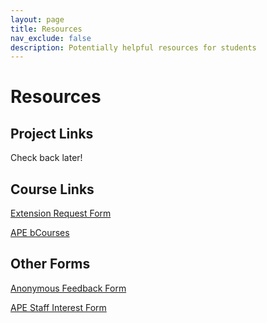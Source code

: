 ```yaml
---
layout: page
title: Resources
nav_exclude: false
description: Potentially helpful resources for students
---
```


# Resources

## Project Links

Check back later!

## Course Links

[Extension Request Form](https://docs.google.com/document/d/1CdxfcXsvoL-aMWkG8YlPuyAOb3MjzHpzyLjSFaty43k/edit?usp=sharing)

[APE bCourses]()

## Other Forms

[Anonymous Feedback Form](https://docs.google.com/document/d/1CdxfcXsvoL-aMWkG8YlPuyAOb3MjzHpzyLjSFaty43k/edit?usp=sharing)

[APE Staff Interest Form](https://docs.google.com/document/d/1CdxfcXsvoL-aMWkG8YlPuyAOb3MjzHpzyLjSFaty43k/edit?usp=sharing)


